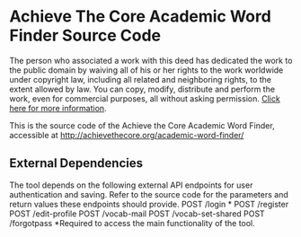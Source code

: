 Achieve The Core Academic Word Finder Source Code
=============
The person who associated a work with this deed has dedicated the work to the public domain by waiving all of his or her rights to the work worldwide under copyright law, including all related and neighboring rights, to the extent allowed by law.  You can copy, modify, distribute and perform the work, even for commercial purposes, all without asking permission.  [Click here for more information](http://creativecommons.org/publicdomain/zero/1.0/).  

This is the source code of the Achieve the Core Academic Word Finder, accessible at http://achievethecore.org/academic-word-finder/

External Dependencies
-----
The tool depends on the following external API endpoints for user authentication and saving. Refer to the source code for the parameters and return values these endpoints should provide.
POST /login *
POST /register
POST /edit-profile
POST /vocab-mail
POST /vocab-set-shared
POST /forgotpass
*Required to access the main functionality of the tool.
